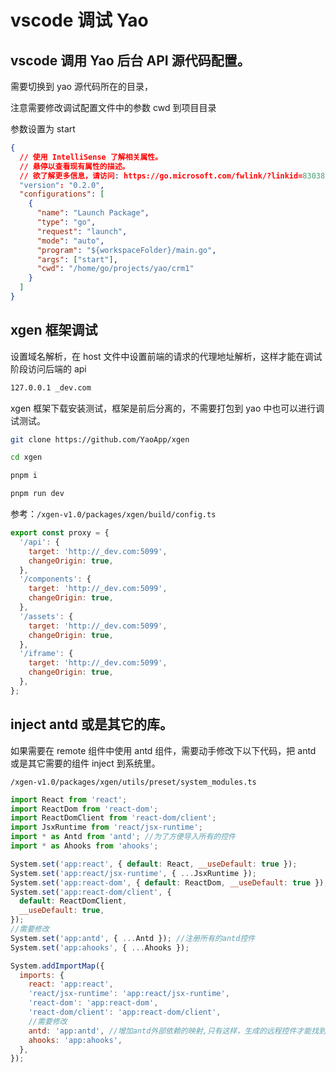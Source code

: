 # vscode 调试 Yao

## vscode 调用 Yao 后台 API 源代码配置。

需要切换到 yao 源代码所在的目录，

注意需要修改调试配置文件中的参数 cwd 到项目目录

参数设置为 start

```json
{
  // 使用 IntelliSense 了解相关属性。
  // 悬停以查看现有属性的描述。
  // 欲了解更多信息，请访问: https://go.microsoft.com/fwlink/?linkid=830387
  "version": "0.2.0",
  "configurations": [
    {
      "name": "Launch Package",
      "type": "go",
      "request": "launch",
      "mode": "auto",
      "program": "${workspaceFolder}/main.go",
      "args": ["start"],
      "cwd": "/home/go/projects/yao/crm1"
    }
  ]
}
```

## xgen 框架调试

设置域名解析，在 host 文件中设置前端的请求的代理地址解析，这样才能在调试阶段访问后端的 api

```sh
127.0.0.1 _dev.com
```

xgen 框架下载安装测试，框架是前后分离的，不需要打包到 yao 中也可以进行调试测试。

```sh
git clone https://github.com/YaoApp/xgen

cd xgen

pnpm i

pnpm run dev
```

参考：`/xgen-v1.0/packages/xgen/build/config.ts`

```js
export const proxy = {
  '/api': {
    target: 'http://_dev.com:5099',
    changeOrigin: true,
  },
  '/components': {
    target: 'http://_dev.com:5099',
    changeOrigin: true,
  },
  '/assets': {
    target: 'http://_dev.com:5099',
    changeOrigin: true,
  },
  '/iframe': {
    target: 'http://_dev.com:5099',
    changeOrigin: true,
  },
};
```

## inject antd 或是其它的库。

如果需要在 remote 组件中使用 antd 组件，需要动手修改下以下代码，把 antd 或是其它需要的组件 inject 到系统里。

`/xgen-v1.0/packages/xgen/utils/preset/system_modules.ts`

```js
import React from 'react';
import ReactDom from 'react-dom';
import ReactDomClient from 'react-dom/client';
import JsxRuntime from 'react/jsx-runtime';
import * as Antd from 'antd'; //为了方便导入所有的控件
import * as Ahooks from 'ahooks';

System.set('app:react', { default: React, __useDefault: true });
System.set('app:react/jsx-runtime', { ...JsxRuntime });
System.set('app:react-dom', { default: ReactDom, __useDefault: true });
System.set('app:react-dom/client', {
  default: ReactDomClient,
  __useDefault: true,
});
//需要修改
System.set('app:antd', { ...Antd }); //注册所有的antd控件
System.set('app:ahooks', { ...Ahooks });

System.addImportMap({
  imports: {
    react: 'app:react',
    'react/jsx-runtime': 'app:react/jsx-runtime',
    'react-dom': 'app:react-dom',
    'react-dom/client': 'app:react-dom/client',
    //需要修改
    antd: 'app:antd', //增加antd外部依赖的映射,只有这样，生成的远程控件才能找到对应的控件
    ahooks: 'app:ahooks',
  },
});
```
